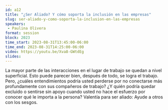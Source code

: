 ```yaml
---
id: a12
title: "¿Ser Aliado? Y cómo soporta la inclusión en las empresas"
slug: ser-aliado-y-como-soporta-la-inclusion-en-las-empresas
speakers:
 - Paulina Olivera
format: session
block: 2023
time_start: 2023-08-31T13:45:00-06:00
time_end: 2023-08-31T14:25:00-06:00
video: https://youtu.be/Xva8-GWtdEg
slides:
---
```


La mayor parte de las interacciones en el lugar de trabajo se quedan a nivel superficial. Esto puede parecer bien, después de todo, se logra el trabajo. Pero, ¿cuáles entendimientos podría usted perderse por no conectarse más profundamente con sus compañeros de trabajo? ¿Y quién podría quedar excluido o sentirse sin apoyo cuando usted no hace el esfuerzo por conocer qué le importa a la persona? Valentía para ser aliado: Ayude a otros con los sesgos.
